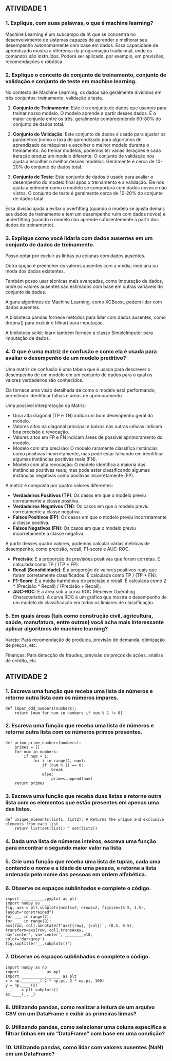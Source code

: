 ## ATIVIDADE 1

### 1. Explique, com suas palavras, o que é machine learning?

Machine Learning é um subcampo da IA que se concentra no desenvolvimento
de sistemas capazes de aprender e melhorar seu desempenho autonomamente com base em dados.
Essa capacidade de aprendizado mostra a diferença da programação tradicional, onde os comandos são instruídos.
Poderá ser aplicado, por exemplo, em previsões, recomendações e robótica.

### 2. Explique o conceito de conjunto de treinamento, conjunto de validação e conjunto de teste em machine learning.

No contexto de Machine Learning, os dados são geralmente divididos em três conjuntos: treinamento, validação e teste.

1. **Conjunto de Treinamento**: Este é o conjunto de dados que usamos para treinar nosso modelo. O modelo aprende a
   partir desses dados. É o maior conjunto entre os três, geralmente compreendendo 60-80% do conjunto de dados total.

2. **Conjunto de Validação**: Este conjunto de dados é usado para ajustar os parâmetros (como a taxa de aprendizado para
   algoritmos de aprendizado de máquina) e escolher o melhor modelo durante o treinamento. Ao treinar modelos, podemos
   ter várias iterações e cada iteração produz um modelo diferente. O conjunto de validação nos ajuda a escolher o
   melhor desses modelos. Geralmente é cerca de 10-20% do conjunto de dados total.

3. **Conjunto de Teste**: Este conjunto de dados é usado para avaliar o desempenho do modelo final após o treinamento e
   a validação. Ele nos ajuda a entender como o modelo se comportará com dados novos e não vistos. O conjunto de teste é
   geralmente cerca de 10-20% do conjunto de dados total.

Essa divisão ajuda a evitar o overfitting (quando o modelo se ajusta demais aos dados de treinamento e tem um desempenho
ruim com dados novos) e underfitting (quando o modelo não aprende suficientemente a partir dos dados de treinamento).

### 3. Explique como você lidaria com dados ausentes em um conjunto de dados de treinamento.

Posso optar por excluir as linhas ou colunas com dados ausentes.

Outra opção é preencher os valores ausentes com a média, mediana ou moda dos dados existentes.

Também posso usar técnicas mais avançadas, como imputação de dados, onde os valores ausentes são estimados com base em
outras variáveis do conjunto de dados.

Alguns algoritmos de Machine Learning, como XGBoost, podem lidar com dados ausentes.

A biblioteca pandas fornece métodos para lidar com dados ausentes, como dropna() para excluir e fillna() para imputação.

A biblioteca scikit-learn também fornece a classe SimpleImputer para imputação de dados.

### 4. O que é uma matriz de confusão e como ela é usada para avaliar o desempenho de um modelo preditivo?

Uma matriz de confusão é uma tabela que é usada para descrever o desempenho de um modelo em um conjunto de dados para o
qual os valores verdadeiros são conhecidos.

Ela fornece uma visão detalhada de como o modelo está performando, permitindo identificar falhas e áreas de
aprimoramento

Uma possível interpretação da Matriz:

- Uma alta diagonal (TP e TN) indica um bom desempenho geral do modelo.
- Valores altos na diagonal principal e baixos nas outras células indicam boa precisão e revocação.
- Valores altos em FP e FN indicam áreas de possível aprimoramento do modelo.
- Modelo com alta precisão: O modelo raramente classifica instâncias como positivas incorretamente, mas pode estar
  falhando em identificar algumas instâncias positivas reais (FN).
- Modelo com alta revocação: O modelo identifica a maioria das instâncias positivas reais, mas pode estar classificando
  algumas instâncias negativas como positivas incorretamente (FP).

A matriz é composta por quatro valores diferentes:

- **Verdadeiros Positivos (TP)**: Os casos em que o modelo previu corretamente a classe positiva.
- **Verdadeiros Negativos (TN)**: Os casos em que o modelo previu corretamente a classe negativa.
- **Falsos Positivos (FP)**: Os casos em que o modelo previu incorretamente a classe positiva.
- **Falsos Negativos (FN)**: Os casos em que o modelo previu incorretamente a classe negativa.

A partir desses quatro valores, podemos calcular várias métricas de desempenho, como precisão, recall, F1-score e
AUC-ROC.

- **Precisão**: É a proporção de previsões positivas que foram corretas. É calculada como TP / (TP + FP).
- **Recall (Sensibilidade)**: É a proporção de valores positivos reais que foram corretamente classificados. É calculada
  como TP / (TP + FN).
- **F1-Score**: É a média harmônica de precisão e recall. É calculada como 2 * (Precisão * Recall) / (Precisão +
  Recall).
- **AUC-ROC**: É a área sob a curva ROC (Receiver Operating Characteristic). A curva ROC é um gráfico que mostra o
  desempenho de um modelo de classificação em todos os limiares de classificação.

### 5. Em quais áreas (tais como construção civil, agricultura, saúde, manufatura, entre outras) você acha mais interessante aplicar algoritmos de machine learning?

Varejo: Para recomendação de produtos, previsão de demanda, otimização de preços, etc.

Finanças: Para detecção de fraudes, previsão de preços de ações, análise de crédito, etc.

## ATIVIDADE 2

### 1. Escreva uma função que receba uma lista de números e retorne outra lista com os números ímpares.

    def impar_odd_numbers(numbers):         
        return [num for num in numbers if num % 2 != 0]

### 2. Escreva uma função que receba uma lista de números e retorne outra lista com os números primos presentes.

    def primo_prime_numbers(numbers):
        primes = []
        for num in numbers:
            if num > 1:
                for i in range(2, num):
                    if (num % i) == 0: 
                        break
                    else:
                        primes.append(num)
        return primes

### 3. Escreva uma função que receba duas listas e retorne outra lista com os elementos que estão presentes em apenas uma das listas.

    def unique_elements(list1, list2): # Returns the unique and exclusive elements from each list
        return list(set(list1) ^ set(list2))

### 4. Dada uma lista de números inteiros, escreva uma função para encontrar o segundo maior valor na lista.

### 5. Crie uma função que receba uma lista de tuplas, cada uma contendo o nome e a idade de uma pessoa, e retorne a lista ordenada pelo nome das pessoas em ordem alfabética.

### 6. Observe os espaços sublinhados e complete o código.

    import __________.pyplot as plt
    import numpy as ___
    fig, axs = plt.subplots(ncols=2, nrows=2, figsize=(5.5, 3.5),
    layout="constrained")
    for ___ in range(2):
    for ___ in range(2):
    axs[row, col].annotate(f'axs[{row}, {col}]', (0.5, 0.5),
    transform=axs[row, col].transAxes,
    ha='center', va='center', ________=18,
    color='darkgrey')
    fig.suptitle('__.subplots()')

### 7. Observe os espaços sublinhados e complete o código.

    import numpy as np
    import __________ as mpl
    import __________.______ as plt
    x = np.________(-2 * np.pi, 2 * np.pi, 100)
    y = np.____(x)
    __, __ = plt.subplots()
    ax.____(_, _)

### 8. Utilizando pandas, como realizar a leitura de um arquivo CSV em um DataFrame e exibir as primeiras linhas?

### 9. Utilizando pandas, como selecionar uma coluna específica e filtrar linhas em um “DataFrame” com base em uma condição?

### 10. Utilizando pandas, como lidar com valores ausentes (NaN) em um DataFrame?

